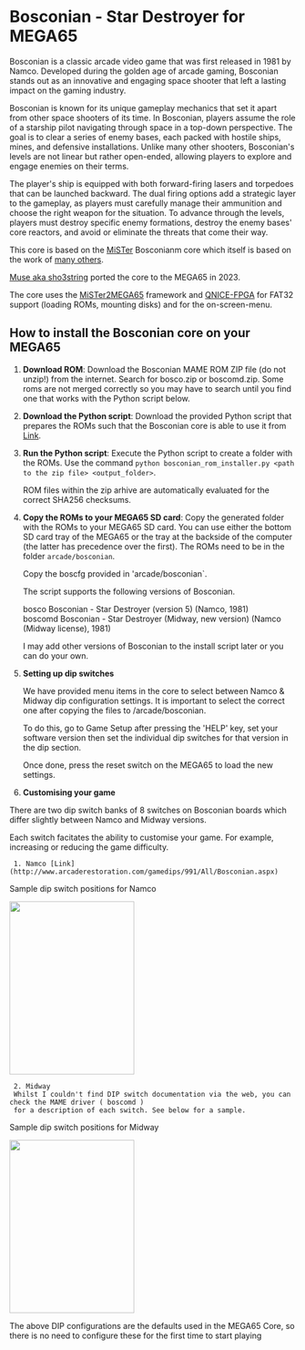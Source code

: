 Bosconian - Star Destroyer for MEGA65
=====================================

Bosconian is a classic arcade video game that was first released in 1981 by Namco. Developed during the golden age of arcade gaming, Bosconian stands out as an innovative and engaging space shooter that left a lasting impact on the gaming industry.

Bosconian is known for its unique gameplay mechanics that set it apart from other space shooters of its time. In Bosconian, players assume the role of a starship pilot navigating through space in a top-down perspective. The goal is to clear a series of enemy bases, each packed with hostile ships, mines, and defensive installations. Unlike many other shooters, Bosconian's levels are not linear but rather open-ended, allowing players to explore and engage enemies on their terms.

The player's ship is equipped with both forward-firing lasers and torpedoes that can be launched backward. The dual firing options add a strategic layer to the gameplay, as players must carefully manage their ammunition and choose the right weapon for the situation. To advance through the levels, players must destroy specific enemy formations, destroy the enemy bases' core reactors, and avoid or eliminate the threats that come their way.

This core is based on the
[MiSTer](https://github.com/https://github.com/MiSTer-devel/Arcade-Bosconian_MiSTer)
Bosconianm core which
itself is based on the work of [many others](AUTHORS).

[Muse aka sho3string](https://github.com/sho3string)
ported the core to the MEGA65 in 2023.

The core uses the [MiSTer2MEGA65](https://github.com/sy2002/MiSTer2MEGA65)
framework and [QNICE-FPGA](https://github.com/sy2002/QNICE-FPGA) for
FAT32 support (loading ROMs, mounting disks) and for the
on-screen-menu.

How to install the Bosconian core on your MEGA65
---------------------------------------------

1. **Download ROM**: Download the Bosconian MAME ROM ZIP file (do not unzip!) from the internet.
   Search for bosco.zip or boscomd.zip. Some roms are not merged correctly so you may have
   to search until you find one that works with the Python script below.
 
3. **Download the Python script**: Download the provided Python script that
   prepares the ROMs such that the Bosconian core is able to use it from
   [Link](https://github.com/sho3string/BosconianMEGA65/blob/master/bosconian_rom_installer.py).

4. **Run the Python script**: Execute the Python script to create a folder
   with the ROMs. 
   Use the command `python bosconian_rom_installer.py <path to the zip file> <output_folder>`.

   ROM files within the zip arhive are automatically evaluated for the correct SHA256 checksums.

5. **Copy the ROMs to your MEGA65 SD card**: Copy the generated folder with
   the ROMs to your MEGA65 SD card. You can use either the bottom SD card tray
   of the MEGA65 or the tray at the backside of the computer (the latter has
   precedence over the first).
   The ROMs need to be in the folder `arcade/bosconian`.
   
   Copy the boscfg provided in 'arcade/bosconian`.

   The script supports the following versions of Bosconian. 

   bosco             Bosconian - Star Destroyer (version 5)              (Namco, 1981)  
   boscomd           Bosconian - Star Destroyer (Midway, new version)    (Namco (Midway license), 1981)  

   I may add other versions of Bosconian to the install script later or you can do your own.
   

7. **Setting up dip switches**

   We have provided menu items in the core to select between Namco & Midway dip configuration settings.
   It is important to select the correct one after copying the files to /arcade/bosconian.

   To do this, go to Game Setup after pressing the 'HELP' key, set your software version then set the individual
   dip switches for that version in the dip section. 

   Once done, press the reset switch on the MEGA65 to load the new settings.

8. **Customising your game**

  There are two dip switch banks of 8 switches on Bosconian boards which differ slightly between Namco and Midway versions.

  Each switch facitates the ability to customise your game. For example, increasing or reducing the game difficulty.
     
     1. Namco [Link](http://www.arcaderestoration.com/gamedips/991/All/Bosconian.aspx)  
  
  Sample dip switch positions for Namco
  
  <img src="https://github.com/sho3string/BosconianMEGA65/assets/36328867/68739970-5544-4906-b97f-815071f5dd9c" width="219" height="304">  
  
     2. Midway  
     Whilst I couldn't find DIP switch documentation via the web, you can check the MAME driver ( boscomd )
     for a description of each switch. See below for a sample.
  
  Sample dip switch positions for Midway
  
  <img src="https://github.com/sho3string/BosconianMEGA65/assets/36328867/d4d07215-5fa9-43ca-b668-631a7a0163a4" width="219" height="304">  
  
  The above DIP configurations are the defaults used in the MEGA65 Core, so there is no need to configure these for the first time to start playing
   
   
    
